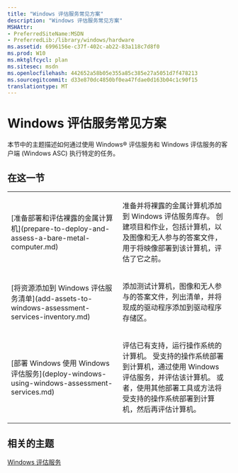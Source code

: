 ```yaml
---
title: "Windows 评估服务常见方案"
description: "Windows 评估服务常见方案"
MSHAttr:
- PreferredSiteName:MSDN
- PreferredLib:/library/windows/hardware
ms.assetid: 6996156e-c37f-402c-ab22-83a118c7d8f0
ms.prod: W10
ms.mktglfcycl: plan
ms.sitesec: msdn
ms.openlocfilehash: 442652a58b05e355a85c385e27a5051d7f478213
ms.sourcegitcommit: d33e870dc4850bf0ea47fdae0d163b04c1c90f15
translationtype: MT
---
```

# <a name="windows-assessment-services-common-scenarios"></a>Windows 评估服务常见方案


本节中的主题描述如何通过使用 Windows® 评估服务和 Windows 评估服务的客户端 (Windows ASC) 执行特定的任务。

## <a name="in-this-section"></a>在这一节


<table>
<colgroup>
<col width="50%" />
<col width="50%" />
</colgroup>
<tbody>
<tr class="odd">
<td><p>[准备部署和评估裸露的金属计算机](prepare-to-deploy-and-assess-a-bare-metal-computer.md)</p></td>
<td><p>准备并将裸露的金属计算机添加到 Windows 评估服务库存。 创建项目和作业，包括计算机，以及图像和无人参与的答案文件，用于将映像部署到该计算机，评估了它之前。</p></td>
</tr>
<tr class="even">
<td><p>[将资源添加到 Windows 评估服务清单](add-assets-to-windows-assessment-services-inventory.md)</p></td>
<td><p>添加测试计算机，图像和无人参与的答案文件，列出清单，并将现成的驱动程序添加到驱动程序存储区。</p></td>
</tr>
<tr class="odd">
<td><p>[部署 Windows 使用 Windows 评估服务](deploy-windows-using-windows-assessment-services.md)</p></td>
<td><p>评估已有支持，运行操作系统的计算机。 受支持的操作系统部署到计算机，通过使用 Windows 评估服务，并评估该计算机。 或者，使用其他部署工具或方法将受支持的操作系统部署到计算机，然后再评估计算机。</p></td>
</tr>
</tbody>
</table>

 

## <a name="related-topics"></a>相关的主题


[Windows 评估服务](windows-assessment-services-technical-reference.md)

 

 







